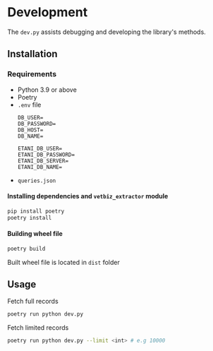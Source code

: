 # Development

The `dev.py` assists debugging and developing the library's methods.

## Installation

### Requirements

- Python 3.9 or above
- Poetry
- `.env` file
  ```dotenv
  DB_USER=
  DB_PASSWORD=
  DB_HOST=
  DB_NAME=
    
  ETANI_DB_USER=
  ETANI_DB_PASSWORD=
  ETANI_DB_SERVER=
  ETANI_DB_NAME=
  ```
- `queries.json`

#### Installing dependencies and `vetbiz_extractor` module

```bash
pip install poetry
poetry install
```

#### Building wheel file

```bash
poetry build
```

Built wheel file is located in `dist` folder

## Usage

Fetch full records

```bash
poetry run python dev.py
```

Fetch limited records

```bash
poetry run python dev.py --limit <int> # e.g 10000
```